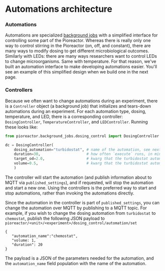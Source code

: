 # Automations architecture 

### Automations

Automations are specialized [background jobs](/developer_guide/Background%20Jobs/How%20background%20jobs%20work) with a simplified interface for controlling some part of the Pioreactor. Whereas there is really only one way to control stirring in the Pioreactor (on, off, and constant), there are many ways to modify dosing to get different microbiological outcomes. Similarly with LEDs: there are many ways researchers want to control LEDs to change microorganisms. Same with temperature. For that reason, we've built an automation interface to make developing automations easier. You'll see an example of this simplified design when we build one in the next page.


### Controllers

Because we often want to change automations during an experiment, there is a `Controller` object (a background job) that initializes and tears-down automations during an experiment. For each automation type, dosing, temperature, and LED, there is a corresponding controller: `DosingController`, `TemperatureController`, and `LEDController`. Running these looks like:


```python
from pioreactor.background_jobs.dosing_control import DosingController

dc = DosingController(
    dosing_automation="turbidostat", # name of the automation, see next section
    duration=30,                     # how often `execute` runs, in minutes
    target_od=2.0,                   # kwarg that the turbidostat automation needs
    volume=0.5,                      # kwarg that the turbidostat automation needs
    )
```

The controller will start the automation (and publish information about to MQTT via `published_settings`), and if requested, will stop the automation and start a new one. Using the controllers is the preferred way to start and stop automations, rather than invoking the automations directly.

Since the automation in the controller is part of `published_settings`, you can change the automation over MQTT by publishing to a MQTT topic. For example, if you wish to change the dosing automation from `turbidostat` to `chemostat`, publish the following JSON payload to `pioreactor/<unit>/<experiment>/dosing_control/automation/set`

```
{
   "automation_name":"chemostat",
   "volume: 1,
   "duration": 20
}
```

The payload is a JSON of the parameters needed for the automation, and the `automation_name` field population with the name of the automation.